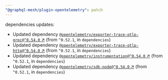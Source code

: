 ```yaml
---
"@graphql-mesh/plugin-opentelemetry": patch
---
```

dependencies updates:
  - Updated dependency [`@opentelemetry/exporter-trace-otlp-grpc@^0.54.0` ↗︎](https://www.npmjs.com/package/@opentelemetry/exporter-trace-otlp-grpc/v/0.54.0) (from `^0.52.1`, in `dependencies`)
  - Updated dependency [`@opentelemetry/exporter-trace-otlp-http@^0.54.0` ↗︎](https://www.npmjs.com/package/@opentelemetry/exporter-trace-otlp-http/v/0.54.0) (from `^0.52.1`, in `dependencies`)
  - Updated dependency [`@opentelemetry/instrumentation@^0.54.0` ↗︎](https://www.npmjs.com/package/@opentelemetry/instrumentation/v/0.54.0) (from `^0.52.1`, in `dependencies`)
  - Updated dependency [`@opentelemetry/sdk-node@^0.54.0` ↗︎](https://www.npmjs.com/package/@opentelemetry/sdk-node/v/0.54.0) (from `^0.52.1`, in `dependencies`)
